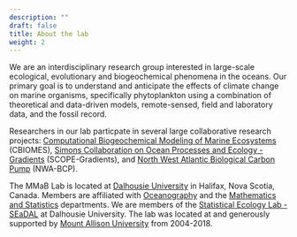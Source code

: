 ```yaml
---
description: ""
draft: false
title: About the lab
weight: 2
---
```


We are an interdisciplinary research group interested in large-scale ecological, evolutionary and biogeochemical phenomena in the oceans.  Our primary goal is to understand and anticipate the effects of climate change on marine organisms, specifically phytoplankton using a combination of theoretical and data-driven models, remote-sensed, field and laboratory data, and the fossil record.

Researchers in our lab particpate in several large collaborative
research projects: [Computational Biogeochemical Modeling of Marine
Ecosystems](https://cbiomes.org/) (CBIOMES), [Simons Collaboration
on Ocean Processes and Ecology -
Gradients](https://www.simonsfoundation.org/life-sciences/microbial-oceanography/simons-collaboration-on-ocean-processes-and-ecology/scope-gradients/)
(SCOPE-Gradients), and [North West Atlantic Biological Carbon
Pump](http://nwa-bcp.ocean.dal.ca/) (NWA-BCP).

The MMaB Lab is located at [Dalhousie University](https://www.dal.ca/)
in Halifax, Nova Scotia, Canada.  Members are affiliated with
[Oceanography](https://www.dal.ca/faculty/science/oceanography.html) and
the [Mathematics and Statistics](https://mathstat.dal.ca/) departments.
We are members of the [Statistical Ecology Lab - SEaDAL](https://www.stat-ecol-dal.com/) at Dalhousie University.
The lab was located at and generously supported by [Mount Allison
University](https://www.mta.ca/) from 2004-2018.



